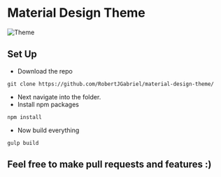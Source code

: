 # Material Design Theme 

![Theme](http://assets.materialup.com/uploads/ce90e59a-9e31-4550-9e2f-3cd408436368/preview.png "Logo Title Text 1")

## Set Up
- Download the repo
```
git clone https://github.com/RobertJGabriel/material-design-theme/
```
- Next navigate into the folder.
- Install npm packages
```
npm install
```
- Now build everything
```
gulp build
```

## Feel free to make pull requests and features :)
